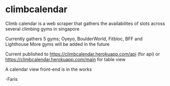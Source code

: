 # climbcalendar
 
Climb calendar is a web scraper that gathers the availabilites of slots across several climbing gyms in singapore

Currently gathers 5 gyms; Oyeyo, BoulderWorld, Fitbloc, BFF and Lighthouse
More gyms will be added in the future

Current published to https://climbcalendar.herokuapp.com/api (for api) or https://climbcalendar.herokuapp.com/main for table view

A calendar view front-end is in the works

-Faris
